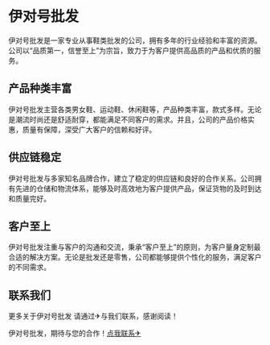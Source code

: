 # 伊对号批发

伊对号批发是一家专业从事鞋类批发的公司，拥有多年的行业经验和丰富的资源。公司以“品质第一，信誉至上”为宗旨，致力于为客户提供高品质的产品和优质的服务。

## 产品种类丰富

伊对号批发主营各类男女鞋、运动鞋、休闲鞋等，产品种类丰富，款式多样。无论是潮流时尚还是舒适耐穿，都能满足不同客户的需求。并且，公司的产品价格实惠，质量有保障，深受广大客户的信赖和好评。

## 供应链稳定

伊对号批发与多家知名品牌合作，建立了稳定的供应链和良好的合作关系。公司拥有先进的仓储和物流体系，能够及时高效地为客户提供产品，保证货物的及时到达和质量完好。

## 客户至上

伊对号批发注重与客户的沟通和交流，秉承“客户至上”的原则，为客户量身定制最合适的解决方案。无论是批发还是零售，公司都能够提供个性化的服务，满足客户的不同需求。

## 联系我们

更多关于伊对号批发 请通过✈与我们联系，感谢阅读！

伊对号批发，期待与您的合作！[点我联系✈](https://m.k02.cc)